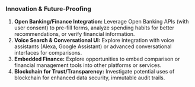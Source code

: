 ### Innovation & Future-Proofing

1.  **Open Banking/Finance Integration:** Leverage Open Banking APIs (with user consent) to pre-fill forms, analyze spending habits for better recommendations, or verify financial information.
2.  **Voice Search & Conversational UI:** Explore integration with voice assistants (Alexa, Google Assistant) or advanced conversational interfaces for comparisons.
3.  **Embedded Finance:** Explore opportunities to embed comparison or financial management tools into other platforms or services.
4.  **Blockchain for Trust/Transparency:** Investigate potential uses of blockchain for enhanced data security, immutable audit trails.